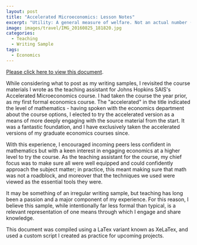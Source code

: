 ```yaml
---
layout: post
title: "Accelerated Microeconomics: Lesson Notes"
excerpt: "Utility: A general measure of welfare. Not an actual number (no one says “I’m at happiness level 7today!”)..."
image: images/travel/IMG_20160825_181820.jpg
categories:
  - Teaching
  - Writing Sample
tags:
  - Economics
---
```


<a href="https://coryjcombs.github.io/images/sais/TA_Session_1_Notes.pdf" target="_blank">Please click here to view this document</a>.

While considering what to post as my writing samples, I revisited the course materials I wrote as the teaching assistant for Johns Hopkins SAIS's Accelerated Microeconomics course. I had taken the course the year prior, as my first formal economics course. The "accelerated" in the title indicated the level of mathematics - having spoken with the economics department about the course options, I elected to try the accelerated version as a means of more deeply engaging with the source material from the start. It was a fantastic foundation, and I have exclusively taken the accelerated versions of my graduate economics courses since.

With this experience, I encouraged incoming peers less confident in mathematics but with a keen interest in engaging economics at a higher level to try the course. As the teaching assistant for the course, my chief focus was to make sure all were well equipped and could confidently approach the subject matter; in practice, this meant making sure that math was not a roadblock, and moreover that the techniques we used were viewed as the essential tools they were.

It may be something of an irregular writing sample, but teaching has long been a passion and a major component of my experience. For this reason, I believe this sample, while intentionally far less formal than typical, is a relevant representation of one means through which I engage and share knowledge.

This document was compiled using a LaTex variant known as XeLaTex, and used a custom script I created as practice for upcoming projects.
